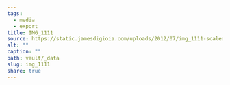 ```yaml
---
tags:
  - media
  - export
title: IMG_1111
source: https://static.jamesdigioia.com/uploads/2012/07/img_1111-scaled.jpg
alt: ""
caption: ""
path: vault/_data
slug: img_1111
share: true
---
```

